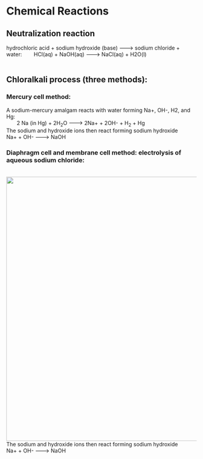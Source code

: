 # Chemical Reactions

## Neutralization reaction

hydrochloric acid + sodium hydroxide (base) ---> sodium chloride + water:
&nbsp;&nbsp;&nbsp;&nbsp;&nbsp;&nbsp; HCl(aq) + NaOH(aq) ---> NaCl(aq) + H2O(l)
<br><br>
## Chloralkali process (three methods):<br>
### Mercury cell method: 
A sodium-mercury amalgam reacts with water forming Na+, OH-, H2, and Hg:<br>
&nbsp;&nbsp;&nbsp;&nbsp;&nbsp;&nbsp; 2 Na (in Hg) + 2H<sub>2</sub>O ---> 2Na+ + 2OH- + H<sub>2</sub> + Hg
<br>The sodium and hydroxide ions then react forming sodium hydroxide
&nbsp;&nbsp;&nbsp;&nbsp;&nbsp;&nbsp; Na+ + OH- ---> NaOH
<br>
### Diaphragm cell and membrane cell method: electrolysis of aqueous sodium chloride:
<br>
<img src="https://samir8000.github.io/NaOH/images/electrolysis.png" width="700"/>
<br>The sodium and hydroxide ions then react forming sodium hydroxide
&nbsp;&nbsp;&nbsp;&nbsp;&nbsp;&nbsp; Na+ + OH- ---> NaOH
<br>
<br>

